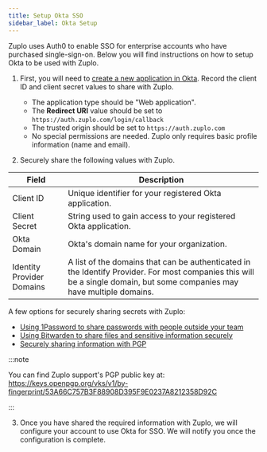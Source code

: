 ```yaml
---
title: Setup Okta SSO
sidebar_label: Okta Setup
---
```


Zuplo uses Auth0 to enable SSO for enterprise accounts who have purchased
single-sign-on. Below you will find instructions on how to setup Okta to be used
with Zuplo.

1. First, you will need to
   [create a new application in Okta](https://developer.okta.com/docs/guides/sign-into-web-app/aspnet/create-okta-application/).
   Record the client ID and client secret values to share with Zuplo.

   - The application type should be "Web application".
   - The **Redirect URI** value should be set to
     `https://auth.zuplo.com/login/callback`
   - The trusted origin should be set to `https://auth.zuplo.com`
   - No special permissions are needed. Zuplo only requires basic profile
     information (name and email).

2. Securely share the following values with Zuplo.

| Field                     | Description                                                                                                                                                              |
| ------------------------- | ------------------------------------------------------------------------------------------------------------------------------------------------------------------------ |
| Client ID                 | Unique identifier for your registered Okta application.                                                                                                                  |
| Client Secret             | String used to gain access to your registered Okta application.                                                                                                          |
| Okta Domain               | Okta's domain name for your organization.                                                                                                                                |
| Identity Provider Domains | A list of the domains that can be authenticated in the Identify Provider. For most companies this will be a single domain, but some companies may have multiple domains. |

A few options for securely sharing secrets with Zuplo:

- [Using 1Password to share passwords with people outside your team ](https://1password.com/resources/guides/sharing-passwords-with-guests/)
- [Using Bitwarden to share files and sensitive information securely](https://bitwarden.com/blog/how-to-share-files-and-sensitive-information-securely/)
- [Securely sharing information with PGP](https://medium.com/slalom-build/how-to-use-gpg-to-securely-share-secrets-with-your-team-c09c50fe77e3)

:::note

You can find Zuplo support's PGP public key at:
https://keys.openpgp.org/vks/v1/by-fingerprint/53A66C757B3F88908D395F9E0237A8212358D92C

:::

3. Once you have shared the required information with Zuplo, we will configure
   your account to use Okta for SSO. We will notify you once the configuration
   is complete.
